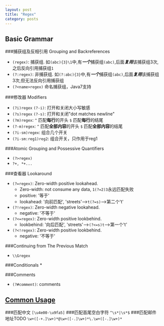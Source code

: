 ```yaml
---
layout: post
title: "Regex"
category: posts
---
```


## Basic Grammar

###捕获组及反相引用 Grouping and Backreferences
* `(regex)`: 捕获组. 如`(abc){3}\1`中,有***一个***捕获组`(abc)`,后面***复用***该捕获组3次,之后反向引用捕获组`1`
* `(?:regex)`: 非捕获组. 如`(?:abc){3}`中,有***一个***捕获组`(abc)`,后面***复用***该捕获组3次,但无法反向引用捕获组
* `(?<name>regex)` 命名捕获组，Java7支持
 
###修改器 Modifiers
* `(?i)regex` `(?-i)`: 打开和关闭大小写敏感
* `(?s)regex` `(?-s)`: 打开和关闭"dot matches newline"
* `(?m)regex`: `^` 匹配**每行**的开头 `$` 匹配**每行**的结尾 
* `(?-m)regex`: `^` 匹配**全部内容**的开头 `$` 匹配**全部内容**的结尾 
* `(?i-sm)regex`: 组合几个开关
* `(?i-sm:reg1)reg2`: 组合开关，只作用于reg1

###Atomic Grouping and Possessive Quantifiers
* `(?>regex)`
* `?+, *+...`

###查看器 Lookaround
* `(?=regex)`: Zero-width positive lookahead. 
  * Zero-width: not consume any data, `1(?=2)3`永远匹配失败
  * positive: '等于'
  * lookahead: '向前匹配', 'streets'-->`t(?=s)`-->第二个't'
* `(?!regex)`: Zero-width negative lookahead.
  * negative: '不等于'
* `(?<=regex)`: Zero-width positive lookbehind.
  * lookbehind: '向后匹配', 'streets'-->`(?<=s)t`-->第一个't'
* `(?<!regex)`: Zero-width positive lookbehind.
  * negative: '不等于'

###Continuing from The Previous Match
* `\\Gregex`

###Conditionals
* 

###Comments
* `(?#comment)`: comments

## [Common Usage](http://www.williamlong.info/archives/433.html)

###匹配中文
`[\u4e00-\u9fa5]`
###匹配首尾空白字符
`^\s*|\s*$`
###匹配邮件地址TODO
`\w+([-+.]\w+)*@\w+([-.]\w+)*\.\w+([-.]\w+)*`
